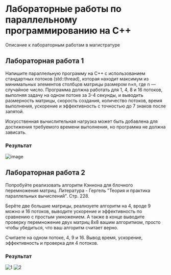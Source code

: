 # Лабораторные работы по параллельному программированию на С++
Описание к лабораторным работам в магистратуре

## Лабораторная работа 1

Напишите параллельную программу на C++ с использованием стандартных потоков (std::thread), которая находит максимум из минимальных элементов столбцов матрицы размером n×n, где n — случайное число. Программа должна работать для 1, 4, 8 и 16 потоков, выполняя задачу на одном потоке за 3-4 секунды, и выводить размерность матрицы, скорость создания, количество потоков, время выполнения, ускорение и эффективность с точностью до 7 знаков после запятой. 

Искусственная вычислительная нагрузка может быть добавлена для достижения требуемого времени выполнения, но программа не должна зависать.

### Результат

![image](https://github.com/user-attachments/assets/9a818071-9c30-42e8-821f-cef5782c3169)


## Лабораторная работа 2

Попробуйте реализовать алгоритм Кэннона для блочного перемножения матриц. Литература - Гергель "Теория и практика параллельных вычислений". Стр. 228.

Берёте две большие матрицы, реализуете алгоритм на 4, вроде 9 можно и 16 потоков, выводите ускорение и эффективность по сравнению с простым умножением. А также в конце выводите проверку перемножение двух матриц 8х8 вашим алгоритмом, просто чтобы убедиться, что ваш алгоритм считает верно.

Считаете на одном потоке, 4, 9 и 16. Вывод время, ускорение, эффективность и проверка для 4 потоков.

### Результат

![1](https://github.com/user-attachments/assets/fb946993-d39e-4598-82a4-10c03446b504)  ![2](https://github.com/user-attachments/assets/b6a2657e-fbeb-44fa-bd65-66a6b5459275)

